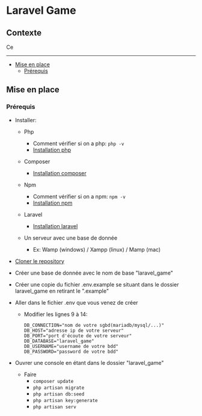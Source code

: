 # Laravel Game

## Contexte

Ce

---

- [Mise en place](#Mise_en_place)
    - [Prérequis](#Prérequis)

<a name="Mise_en_place"></a>

## Mise en place

<a name="Prérequis"></a>

### Prérequis

* Installer:

    * Php
        * Comment vérifier si on a php: `php -v`
        * [Installation php](https://www.php.net/downloads.php)
    
    * Composer
        * [Installation composer](https://getcomposer.org/download/)
    * Npm
        * Comment vérifier si on a npm: `npm -v`
        * [Installation npm](https://nodejs.org/en/)
    * Laravel
        * [Installation laravel](https://laravel.com/docs/5.8/installation)
    * Un serveur avec une base de donnée
        * Ex: Wamp (windows) / Xampp (linux) / Mamp (mac)

* [Cloner le repository](https://github.com/theoDELAS/Laravel_Game.git)

* Créer une base de donnée avec le nom de base "laravel_game"

* Créer une copie du fichier .env.example se situant dans le dossier laravel_game en retirant le ".example"
* Aller dans le fichier .env que vous venez de créer
    * Modifier les lignes 9 à 14:
        ```
        DB_CONNECTION="nom de votre sgbd(mariadb/mysql/...)"
        DB_HOST="adresse ip de votre serveur"
        DB_PORT="port d'écoute de votre serveur"
        DB_DATABASE="laravel_game"
        DB_USERNAME="username de votre bdd"
        DB_PASSWORD="password de votre bdd"
        ```

* Ouvrer une console en étant dans le dossier "laravel_game"
    * Faire 
        * `composer update`
        * `php artisan migrate`
        * `php artisan db:seed`
        * `php artisan key:generate`
        * `php artisan serv`

